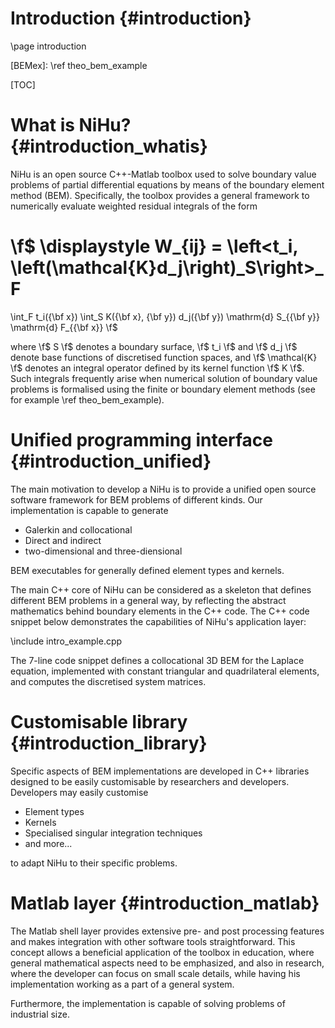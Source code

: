 Introduction {#introduction}
============

\page introduction

[BEMex]: \ref theo_bem_example



[TOC]

What is NiHu? {#introduction_whatis}
=============

NiHu is an open source C++-Matlab toolbox used to solve boundary value problems of partial differential equations by means of the boundary element method (BEM).
Specifically, the toolbox provides a general framework to numerically evaluate weighted residual integrals of the form

\f$
\displaystyle
W_{ij} = \left<t_i, \left(\mathcal{K}d_j\right)_S\right>_F
=
\int_F t_i({\bf x})
\int_S K({\bf x}, {\bf y}) d_j({\bf y}) \mathrm{d} S_{{\bf y}}
\mathrm{d} F_{{\bf x}}
\f$

where
\f$ S \f$ denotes a boundary surface,
\f$ t_i \f$ and \f$ d_j \f$ denote base functions of discretised function spaces, and
\f$ \mathcal{K} \f$ denotes an integral operator defined by its kernel function \f$ K \f$.
Such integrals frequently arise when numerical solution of boundary value problems is formalised using the finite or boundary element methods (see for example \ref theo_bem_example).

Unified programming interface {#introduction_unified}
=============================

The main motivation to develop a NiHu is to provide a unified open source software framework for BEM problems of different kinds.
Our implementation is capable to generate
- Galerkin and collocational
- Direct and indirect
- two-dimensional and three-diensional

BEM executables for generally defined element types and kernels.

The main C++ core of NiHu can be considered as a skeleton that defines different BEM problems in a general way, by reflecting the abstract mathematics behind boundary elements in the C++ code.
The C++ code snippet below demonstrates the capabilities of NiHu's application layer:

\include intro_example.cpp

The 7-line code snippet defines a collocational 3D BEM for the Laplace equation, implemented with constant triangular and quadrilateral elements, and computes the discretised system matrices.

Customisable library {#introduction_library}
====================

Specific aspects of BEM implementations are developed in C++ libraries designed to be easily customisable by researchers and developers.
Developers may easily customise
- Element types
- Kernels
- Specialised singular integration techniques
- and more...

to adapt NiHu to their specific problems.

Matlab layer {#introduction_matlab}
============

The Matlab shell layer provides extensive pre- and post processing features and makes integration with other software tools straightforward.
This concept allows a beneficial application of the toolbox in education, where general mathematical aspects need to be emphasized, and also in research, where the developer can focus on small scale details, while having his implementation working as a part of a general system.

Furthermore, the implementation is capable of solving problems of industrial size.

